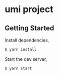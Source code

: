 # umi project

## Getting Started

Install dependencies,

```bash
$ yarn install
```

Start the dev server,

```bash
$ yarn start
```
